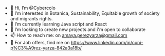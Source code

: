- 👋 Hi, I’m @Cybercolo
- 👀 I’m interested in Botanica, Sustainability, Equitable growth of society and migrants rights.
- 🌱 I’m currently learning Java script and React
- 💞️ I’m looking to create new projects and i'm open to collaborate 
- 📫 How to reach me: on amaya.perezyarza@gmail.com
- 👀 For Job offers, find me on https://www.linkedin.com/in/coni-p%C3%A9rez-yarza-842a3a18b/ 

<!---
Cybercolo/Cybercolo is a ✨ special ✨ repository because its `README.md` (this file) appears on your GitHub profile.
You can click the Preview link to take a look at your changes.
--->
